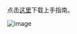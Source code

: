 点击[这里](https://github.com/LeonBard/BW-Reflowsoldering-Controller/blob/8c863af8dff5e38a003a0f5cd6f0b35cf5c933d7/%E5%B7%B4%E5%BE%B7%E5%B7%A5%E5%9D%8A-%E7%A9%BA%E6%B0%94%E7%82%B8%E9%94%85%E5%9B%9E%E6%B5%81%E7%84%8A%E6%B8%A9%E6%8E%A7%E5%99%A8-%E4%B8%8A%E6%89%8B%E6%8C%87%E5%8D%97.pdf)下载上手指南。




![image](https://github.com/LeonBard/Air-Fryer-Controller-For-Reflowsoldering/raw/main/pics/top.JPG)
